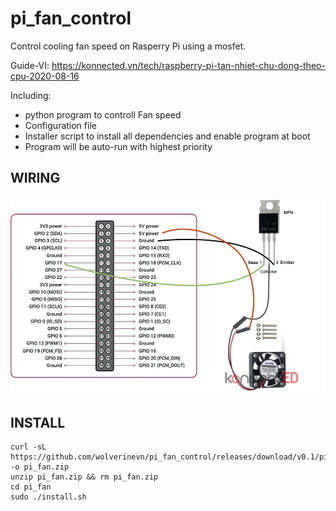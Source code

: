 # pi_fan_control
Control cooling fan speed on Rasperry Pi using a mosfet.

Guide-VI: https://konnected.vn/tech/raspberry-pi-tan-nhiet-chu-dong-theo-cpu-2020-08-16

Including:
+ python program to controll Fan speed
+ Configuration file
+ Installer script to install all dependencies and enable program at boot
+ Program will be auto-run with highest priority


## WIRING

![panel card screenshot](https://github.com/wolverinevn/pi_fan_control/blob/master/konnected_vn_Pi-Fan-Control-8-16-2020.jpg?raw=true "Wriring Diagram")

## INSTALL

```
curl -sL https://github.com/wolverinevn/pi_fan_control/releases/download/v0.1/pi_fan.zip -o pi_fan.zip
unzip pi_fan.zip && rm pi_fan.zip
cd pi_fan
sudo ./install.sh
```